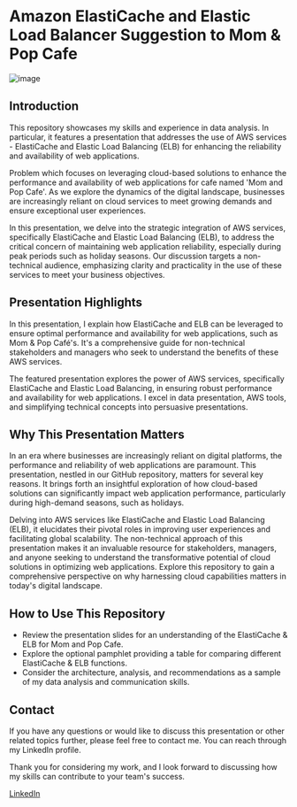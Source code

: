 # Amazon ElastiCache and Elastic Load Balancer Suggestion to Mom & Pop Cafe

![image](https://github.com/ketanksagar/AWS_ElastiCache_ELB_usecase/assets/117306864/3b417bd8-3a86-4635-bb7a-dbb2961f4542)

## Introduction

This repository showcases my skills and experience in data analysis. In particular, it features a presentation that addresses the use of AWS services - ElastiCache and Elastic Load Balancing (ELB) for enhancing the reliability and availability of web applications.

Problem which focuses on leveraging cloud-based solutions to enhance the performance and availability of web applications for cafe named 'Mom and Pop Cafe'. As we explore the dynamics of the digital landscape, businesses are increasingly reliant on cloud services to meet growing demands and ensure exceptional user experiences.

In this presentation, we delve into the strategic integration of AWS services, specifically ElastiCache and Elastic Load Balancing (ELB), to address the critical concern of maintaining web application reliability, especially during peak periods such as holiday seasons. Our discussion targets a non-technical audience, emphasizing clarity and practicality in the use of these services to meet your business objectives.


## Presentation Highlights

In this presentation, I explain how ElastiCache and ELB can be leveraged to ensure optimal performance and availability for web applications, such as Mom & Pop Café's. It's a comprehensive guide for non-technical stakeholders and managers who seek to understand the benefits of these AWS services.

The featured presentation explores the power of AWS services, specifically ElastiCache and Elastic Load Balancing, in ensuring robust performance and availability for web applications. I excel in data presentation, AWS tools, and simplifying technical concepts into persuasive presentations.

## Why This Presentation Matters

In an era where businesses are increasingly reliant on digital platforms, the performance and reliability of web applications are paramount. This presentation, nestled in our GitHub repository, matters for several key reasons. It brings forth an insightful exploration of how cloud-based solutions can significantly impact web application performance, particularly during high-demand seasons, such as holidays. 

Delving into AWS services like ElastiCache and Elastic Load Balancing (ELB), it elucidates their pivotal roles in improving user experiences and facilitating global scalability. The non-technical approach of this presentation makes it an invaluable resource for stakeholders, managers, and anyone seeking to understand the transformative potential of cloud solutions in optimizing web applications. Explore this repository to gain a comprehensive perspective on why harnessing cloud capabilities matters in today's digital landscape.

## How to Use This Repository

- Review the presentation slides for an understanding of the ElastiCache & ELB for Mom and Pop Cafe.
- Explore the optional pamphlet providing a table for comparing different ElastiCache & ELB functions.
- Consider the architecture, analysis, and recommendations as a sample of my data analysis and communication skills.

## Contact

If you have any questions or would like to discuss this presentation or other related topics further, please feel free to contact me. You can reach through my LinkedIn profile.

Thank you for considering my work, and I look forward to discussing how my skills can contribute to your team's success.

[LinkedIn](https://www.linkedin.com/in/ketan-ksagar/)



